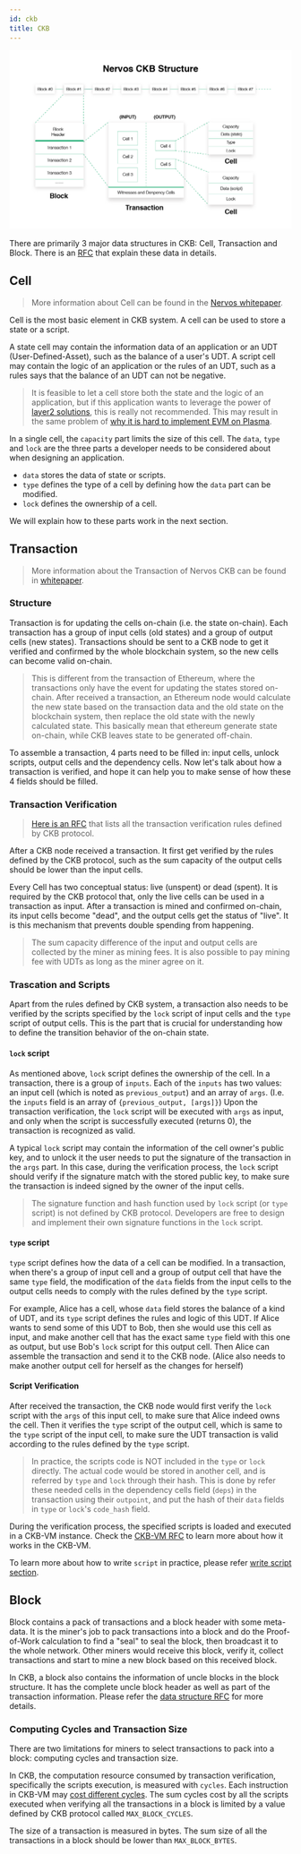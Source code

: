 ```yaml
---
id: ckb
title: CKB
---
```


![data-structure](assets/ckb-structure.png)



There are primarily 3 major data structures in CKB: Cell, Transaction and Block. There is an [RFC](https://github.com/nervosnetwork/rfcs/blob/master/rfcs/0019-data-structures/0019-data-structures.md) that explain these data in details.

 
## Cell

> More information about Cell can be found in the [Nervos whitepaper](https://github.com/nervosnetwork/rfcs/blob/master/rfcs/0002-ckb/0002-ckb.md#42-cell).

Cell is the most basic element in CKB system. A cell can be used to store a state or a script. 

A state cell may contain the information data of an application or an UDT (User-Defined-Asset), such as the balance of a user's UDT. A script cell may contain the logic of an application or the rules of an UDT, such as a rules says that the balance of an UDT can not be negative. 

> It is feasible to let a cell store both the state and the logic of an application, but if this application wants to leverage the power of [layer2 solutions](https://github.com/Awesome-Layer-2/Awesome-Layer-2), this is really not recommended. This may result in the same problem of [why it is hard to implement EVM on Plasma](https://medium.com/@kelvinfichter/why-is-evm-on-plasma-hard-bf2d99c48df7).


In a single cell, the `capacity` part limits the size of this cell. The `data`, `type` and `lock` are the three parts a developer needs to be considered about when designing an application. 
* `data` stores the data of state or scripts. 
* `type` defines the type of a cell by defining how the `data` part can be modified. 
* `lock` defines the ownership of a cell. 

We will explain how to these parts work in the next section.

## Transaction

> More information about the Transaction of Nervos CKB can be found in [whitepaper](https://github.com/nervosnetwork/rfcs/blob/master/rfcs/0002-ckb/0002-ckb.md#44-transaction).

### Structure
Transaction is for updating the cells on-chain (i.e. the state on-chain). Each transaction has a group of input cells (old states) and a group of output cells (new states). Transactions should be sent to a CKB node to get it verified and confirmed by the whole blockchain system, so the new cells can become valid on-chain.

> This is different from the transaction of Ethereum, where the transactions only have the event for updating the states stored on-chain. After received a transaction, an Ethereum node would calculate the new state based on the transaction data and the old state on the blockchain system, then replace the old state with the newly calculated state. This basically mean that ethereum generate state on-chain, while CKB leaves state to be generated off-chain.

To assemble a transaction, 4 parts need to be filled in: input cells, unlock scripts, output cells and the dependency cells. Now let's talk about how a transaction is verified, and hope it can help you to make sense of how these 4 fields should be filled.

### Transaction Verification

> [Here is an RFC](https://github.com/nervosnetwork/rfcs/pull/80) that lists all the transaction verification rules defined by CKB protocol.

After a CKB node received a transaction. It first get verified by the rules defined by the CKB protocol, such as the sum capacity of the output cells should be lower than the input cells.

Every Cell has two conceptual status: live (unspent) or dead (spent). It is required by the CKB protocol that, only the live cells can be used in a transaction as input. After a transaction is mined and confirmed on-chain, its input cells become "dead", and the output cells get the status of "live". It is this mechanism that prevents double spending from happening.

> The sum capacity difference of the input and output cells are collected by the miner as mining fees. It is also possible to pay mining fee with UDTs as long as the miner agree on it.

### Trascation and Scripts

Apart from the rules defined by CKB system, a transaction also needs to be verified by the scripts specified by the `lock` script of input cells and the `type` script of output cells. This is the part that is crucial for understanding how to define the transition behavior of the on-chain state.

#### `lock` script
As mentioned above, `lock` script defines the ownership of the cell. In a transaction, there is a group of `inputs`. Each of the `inputs` has two values: an input cell (which is noted as `previous_output`) and an array of `args`. (I.e. the `inputs` field is an array of `{previous_output, [args]}`) Upon the transaction verification, the `lock` script will be executed with `args` as input, and only when the script is successfully executed (returns 0), the transaction is recognized as valid.

A typical `lock` script may contain the information of the cell owner's public key, and to unlock it the user needs to put the signature of the transaction in the `args` part. In this case, during the verification process, the `lock` script should verify if the signature match with the stored public key, to make sure the transaction is indeed signed by the owner of the input cells.

> The signature function and hash function used by `lock` script (or `type` script) is not defined by CKB protocol. Developers are free to design and implement their own signature functions in the `lock` script.

#### `type` script

`type` script defines how the data of a cell can be modified. In a transaction, when there's a group of input cell and a group of output cell that have the same `type` field, the modification of the `data` fields from the input cells to the output cells needs to comply with the rules defined by the `type` script. 

For example, Alice has a cell, whose `data` field stores the balance of a kind of UDT, and its `type` script defines the rules and logic of this UDT. If Alice wants to send some of this UDT to Bob, then she would use this cell as input, and make another cell that has the exact same `type` field with this one as output, but use Bob's `lock` script for this output cell. Then Alice can assemble the transaction and send it to the CKB node. (Alice also needs to make another output cell for herself as the changes for herself) 

#### Script Verification

After received the transaction, the CKB node would first verify the `lock` script with the `args` of this input cell, to make sure that Alice indeed owns the cell. Then it verifies the `type` script of the output cell, which is same to the `type` script of the input cell, to make sure the UDT transaction is valid according to the rules defined by the `type` script.


> In practice, the scripts code is NOT included in the `type` or `lock` directly. The actual code would be stored in another cell, and is referred by `type` and `lock` through their hash. This is done by refer these needed cells in the dependency cells field (`deps`) in the transaction using their `outpoint`, and put the hash of their `data` fields in `type` or `lock`'s `code_hash` field.


During the verification process, the specified scripts is loaded and executed in a CKB-VM instance. Check the [CKB-VM RFC](https://github.com/nervosnetwork/rfcs/tree/master/rfcs/0003-ckb-vm) to learn more about how it works in the CKB-VM.


To learn more about how to write `script` in practice, please refer [write script section](../dev-guide/scripts).


## Block

Block contains a pack of transactions and a block header with some meta-data. It is the miner's job to pack transactions into a block and do the Proof-of-Work calculation to find a "seal" to seal the block, then broadcast it to the whole network. Other miners would receive this block, verify it, collect transactions and start to mine a new block based on this received block. 

In CKB, a block also contains the information of uncle blocks in the block structure. It has the complete uncle block header as well as part of the transaction information. Please refer the [data structure RFC](https://github.com/nervosnetwork/rfcs/blob/master/rfcs/0019-data-structures/0019-data-structures.md#uncleblock) for more details.


### Computing Cycles and Transaction Size

There are two limitations for miners to select transactions to pack into a block: computing cycles and transaction size.

In CKB, the computation resource consumed by transaction verification, specifically the scripts execution, is measured with `cycles`. Each instruction in CKB-VM may [cost different cycles](https://github.com/nervosnetwork/rfcs/blob/master/rfcs/0014-vm-cycle-limits/0014-vm-cycle-limits.md#instruction-cycles). The sum cycles cost by all the scripts executed when verifying all the transactions in a block is limited by a value defined by CKB protocol called `MAX_BLOCK_CYCLES`.

The size of a transaction is measured in bytes. The sum size of all the transactions in a block should be lower than `MAX_BLOCK_BYTES`.

